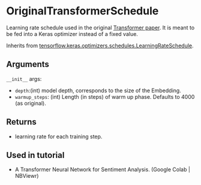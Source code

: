 # OriginalTransformerSchedule

Learning rate schedule used in the original [Transformer paper](https://arxiv.org/abs/1706.03762). It is meant to be fed into a Keras optimizer instead of a fixed value.

Inherits from [tensorflow.keras.optimizers.schedules.LearningRateSchedule](https://www.tensorflow.org/api_docs/python/tf/keras/optimizers/schedules/LearningRateSchedule).

## Arguments
`__init__` args:
  - `depth`:(int) model depth, corresponds to the size of the Embedding.
  - `warmup_steps`: (int) Length (in steps) of warm up phase. Defaults to 4000 (as original).

## Returns
  - learning rate for each training step.

## Used in tutorial
- A Transformer Neural Network for Sentiment Analysis. (Google Colab | NBViewr)
